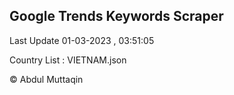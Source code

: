 

## Google Trends Keywords Scraper 
 
Last Update 01-03-2023 , 03:51:05

Country List :
VIETNAM.json



© Abdul Muttaqin 
